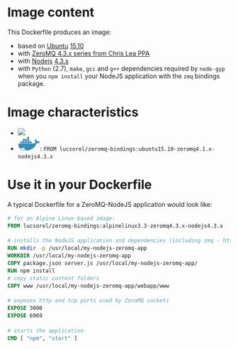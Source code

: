 # Image content
This Dockerfile produces an image:
* based on [Ubuntu](https://hub.docker.com/_/ubuntu/) [15.10](https://github.com/tianon/docker-brew-ubuntu-core/blob/e406914e5f648003dfe8329b512c30c9ad0d2f9c/wily/Dockerfile)
* with [ZeroMQ 4.3.x series from Chris Lea PPA](https://launchpad.net/~chris-lea/+archive/ubuntu/zeromq)
* with [Nodejs](https://hub.docker.com/_/node/) [4.3.x](https://github.com/nodejs/docker-node/blob/0c722500f66fb5f606a57824babe9798ae98667b/4.3/Dockerfile)
* with `Python` (2.7), `make`, `gcc` and `g++` dependencies required by `node-gyp` when you `npm install` your NodeJS application with the `zmq` bindings package.

# Image characteristics
* [![](https://badge.imagelayers.io/lucsorel/zeromq-bindings:ubuntu15.10-zeromq4.1.x-nodejs4.3.x.svg)](https://imagelayers.io/?images=lucsorel/zeromq-bindings:ubuntu15.10-zeromq4.1.x-nodejs4.3.x 'Ubuntu-based NodeJS image with ZeroMQ bindings')
* [![](https://github.com/lucsorel/zeromq-bindings/blob/master/docker-logo.png)](https://hub.docker.com/r/lucsorel/zeromq-bindings/ 'Hosted on Docker hub lucsorel/zeromq-bindings:ubuntu15.10-zeromq4.1.x-nodejs4.3.x'): `FROM lucsorel/zeromq-bindings:ubuntu15.10-zeromq4.1.x-nodejs4.3.x`

# Use it in your Dockerfile
A typical Dockerfile for a ZeroMQ-NodeJS application would look like:

```dockerfile
# for an Alpine Linux-based image:
FROM lucsorel/zeromq-bindings:alpinelinux3.3-zeromq4.3.x-nodejs4.3.x

# installs the NodeJS application and dependencies (including zmq - https://github.com/JustinTulloss/zeromq.node):
RUN mkdir -p /usr/local/my-nodejs-zeromq-app
WORKDIR /usr/local/my-nodejs-zeromq-app
COPY package.json server.js /usr/local/my-nodejs-zeromq-app/
RUN npm install
# copy static content folders
COPY www /usr/local/my-nodejs-zeromq-app/webapp/www

# exposes http and tcp ports used by ZeroMQ sockets
EXPOSE 3000
EXPOSE 6969

# starts the application
CMD [ "npm", "start" ]
```
